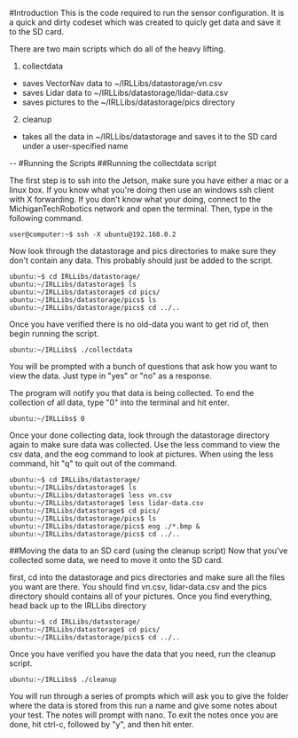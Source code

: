 #Introduction
This is the code required to run the sensor configuration.  It is a quick and dirty codeset which was created to quicly get data and save it to the SD card.

There are two main scripts which do all of the heavy lifting.

1. collectdata
  * saves VectorNav data to ~/IRLLibs/datastorage/vn.csv
  * saves Lidar data to ~/IRLLibs/datastorage/lidar-data.csv
  * saves pictures to the  ~/IRLLibs/datastorage/pics directory
2. cleanup
  * takes all the data in ~/IRLLibs/datastorage and saves it to the SD card under a user-specified name

--
#Running the Scripts
##Running the collectdata script

The first step is to ssh into the Jetson, make sure you have either a mac or a linux box.  If you know what you're doing then use an windows ssh client with X forwarding.  If you don't know what your doing, connect to the MichiganTechRobotics network and open the terminal.  Then, type in the following command.

```
user@computer:~$ ssh -X ubuntu@192.168.0.2
```

Now look through the datastorage and pics directories to make sure they don't contain any data.  This probably should just be added to the script.
```
ubuntu:~$ cd IRLLibs/datastorage/
ubuntu:~/IRLLibs/datastorage$ ls
ubuntu:~/IRLLibs/datastorage$ cd pics/
ubuntu:~/IRLLibs/datastorage/pics$ ls
ubuntu:~/IRLLibs/datastorage/pics$ cd ../..
```
Once you have verified there is no old-data you want to get rid of, then begin running the script.

```
ubuntu:~/IRLLibs$ ./collectdata
```

You will be prompted with a bunch of questions that ask how you want to view the data.  Just type in "yes" or "no" as a response.

The program will notify you that data is being collected.  To end the collection of all data, type "0" into the terminal and hit enter.

```
ubuntu:~/IRLLibs$ 0
```
Once your done collecting data, look through the datastorage directory again to make sure data was collected.  Use the less command to view the csv data, and the eog command to look at pictures.  When using the less command, hit "q" to quit out of the command.
```
ubuntu:~$ cd IRLLibs/datastorage/
ubuntu:~/IRLLibs/datastorage$ ls
ubuntu:~/IRLLibs/datastorage$ less vn.csv
ubuntu:~/IRLLibs/datastorage$ less lidar-data.csv
ubuntu:~/IRLLibs/datastorage$ cd pics/
ubuntu:~/IRLLibs/datastorage/pics$ ls
ubuntu:~/IRLLibs/datastorage/pics$ eog ./*.bmp &
ubuntu:~/IRLLibs/datastorage/pics$ cd ../..
```
##Moving the data to an SD card (using the cleanup script)
Now that you've collected some data, we need to move it onto the SD card.

first, cd into the datastorage and pics directories and make sure all the files you want are there.  You should find  vn.csv, lidar-data.csv and the pics directory should contains all of your pictures.  Once you find everything, head back up to the IRLLibs directory
```
ubuntu:~$ cd IRLLibs/datastorage/
ubuntu:~/IRLLibs/datastorage$ cd pics/
ubuntu:~/IRLLibs/datastorage/pics$ cd ../..
```
Once you have verified you have the data that you need, run the cleanup script.
```
ubuntu:~/IRLLibs$ ./cleanup
```
You will run through a series of prompts which will ask you to give the folder where the data is stored from this run a name and give some notes about your test.  The notes will prompt with nano.  To exit the notes once you are done, hit ctrl-c, followed by "y", and then hit enter.
